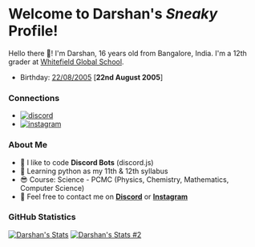 # Welcome to Darshan's _Sneaky_ Profile!

Hello there 👋! I'm Darshan, 16 years old from Bangalore, India. I'm a 12th grader at [Whitefield Global School](https://wgs-cet.in/).

- Birthday: [22/08/2005](https://happyhappybirthday.net/en/2005/08/22) [**22nd August 2005**]

### Connections

- [![discord](https://img.shields.io/badge/-%20Lorenz%231337-5865F2?style=for-the-badge&logo=discord&logoColor=white)](https://discord.com/users/838620835282812969)
- [![instagram](https://img.shields.io/badge/-dqrshan__-E1306C?style=for-the-badge&logo=instagram&logoColor=white)](https://instagram.com/dqrshan_)

### About Me

- 🤖 I like to code **Discord Bots** (discord.js)
- 🐍 Learning python as my 11th & 12th syllabus
- 😎 Course: Science - PCMC (Physics, Chemistry, Mathematics, Computer Science)
- 👋 Feel free to contact me on [**Discord**](https://discord.com/users/838620835282812969) or [**Instagram**](https://instagram.com/dqrshan_)

### GitHub Statistics
[![Darshan's Stats](https://github-readme-stats.vercel.app/api?username=Dqrshan&show_icons=true&theme=midnight-purple)](https://github.com/Dqrshan)
[![Darshan's Stats #2](https://github-readme-stats.vercel.app/api/top-langs/?username=Dqrshan&layout=compact&theme=midnight-purple)](https://github.com/Dqrshan)
